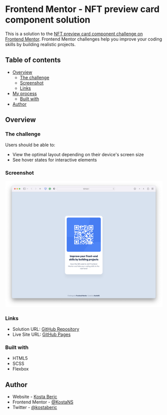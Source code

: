 # Frontend Mentor - NFT preview card component solution

This is a solution to the [NFT preview card component challenge on Frontend Mentor](https://www.frontendmentor.io/challenges/nft-preview-card-component-SbdUL_w0U). Frontend Mentor challenges help you improve your coding skills by building realistic projects. 

## Table of contents

- [Overview](#overview)
  - [The challenge](#the-challenge)
  - [Screenshot](#screenshot)
  - [Links](#links)
- [My process](#my-process)
  - [Built with](#built-with)
- [Author](#author)

## Overview

### The challenge

Users should be able to:

- View the optimal layout depending on their device's screen size
- See hover states for interactive elements

### Screenshot

![](./screenshot.png)


### Links

- Solution URL: [GitHub Repository](https://github.com/KostaNS/FrontendMentor-Challenge-QR)
- Live Site URL: [GitHub Pages](https://kostans.github.io/FrontendMentor-Challenge-QR)

### Built with

- HTML5
- SCSS
- Flexbox

## Author

- Website - [Kosta Beric](https://www.kostaberic.rs)
- Frontend Mentor - [@KostaNS](https://www.frontendmentor.io/profile/KostaNS)
- Twitter - [@kostaberic](https://www.twitter.com/kostaberic)

